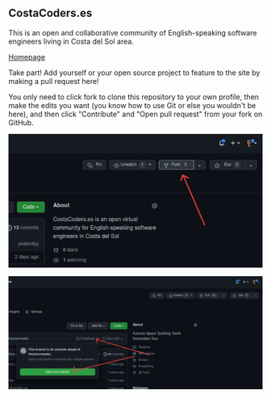 ## CostaCoders.es

This is an open and collaborative community of English-speaking software engineers living in Costa del Sol area.

[Homepage](https://costacoders.es)

Take part! Add yourself or your open source project to feature to the site by making a pull request here!

You only need to click fork to clone this repository to your own profile, then make the edits you want (you know how to use Git or else you wouldn't be here), and then click "Contribute" and "Open pull request" from your fork on GitHub.

![Fork](imgs/fork.png)

![Open PR](imgs/open_pr.png)
